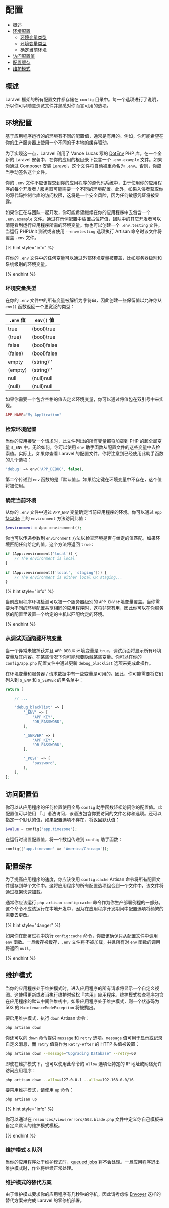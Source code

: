 # 配置

* [概述](#gai-shu)
* [环境配置](#huan-jing-pei-zhi)
  * [环境变量类型](#huan-jing-bian-liang-lei-xing)
  * [环境变量类型](#jian-suo-huan-jing-pei-zhi)
  * [确定当前环境](#que-ding-dang-qian-huan-jing)
* [访问配置值](#fang-wen-pei-zhi-zhi)
* [配置缓存](#pei-zhi-huan-cun)
* [维护模式](#wei-hu-mo-shi)

## 概述

Laravel 框架的所有配置文件都存储在 `config` 目录中。每一个选项进行了说明，所以你可以随意浏览文件并熟悉对你而言可用的选项。

## 环境配置

基于应用程序运行的的环境有不同的配置值，通常是有用的。例如，你可能希望在你的生产服务器上使用一个不同的于本地的缓存驱动。

为了实现这一点，Laravel 利用了 Vance Lucas 写的 [DotEnv](https://github.com/vlucas/phpdotenv) PHP 库。在一个全新的 Laravel 安装中，在你的应用的根目录下包含一个 `.env.example` 文件。如果你通过 Composer 安装 Laravel，这个文件将自动被重命名为 `.env`。否则，你应当手动签名这个文件。

你的 `.env` 文件不应该提交到你的应用程序的源代码系统中，由于使用你的应用程序的每个开发者 / 服务器可能需要一个不同的环境配置。此外，如果入侵者获取你的源代码控制仓库的访问权限，这将是一个安全风险，因为任何敏感凭证将被显露。

如果你正在与团队一起开发，你可能希望继续在你的应用程序中去包含一个 `.env.example` 文件。通过在示例配置中放置占位符值，团队中的其它开发者可以清楚看到运行应用程序所需的环境变量。你也可以创建一个 `.env.testing` 文件。当运行 PHPUnit 测试或者使用 `--env=testing` 选项执行 Artisan 命令时该文件将覆盖 `.env` 文件。

{% hint style="info" %}

在你的 `.env` 文件中的任何变量可以通过外部环境变量被覆盖，比如服务器级别和系统级别的环境变量。

{% endhint %}

### 环境变量类型

在你的 `.env` 文件中的所有变量被解析为字符串，因此创建一些保留值以允许你从 `env()` 函数返回一个更宽泛的类型：

| `.env` 值 | `env()` 值  |
| --------- | ----------- |
| true      | (bool)true  |
| (true)    | (bool)true  |
| false     | (bool)false |
| (false)   | (bool)false |
| empty     | (string)''  |
| (empty)   | (string)''  |
| null      | (null)null  |
| (null)    | (null)null  |

如果你需要一个包含空格的值去定义环境变量，你可以通过将值包在双引号中来实现。

```php
APP_NAME="My Application"
```

### 检索环境配置

当你的应用接受一个请求时，此文件列出的所有变量都将加载到 PHP 的超全局变量 `$_ENV` 中。无论如何，你可以使用 `env` 助手函数从配置文件的这些变量中去检索值。实际上，如果你查看 Laravel 的配置文件，你将注意到已经使用此助手函数的几个选项：

```php
'debug' => env('APP_DEBUG', false),
```

第二个传递到 `env` 函数的是『默认值』。如果给定键在环境变量中不存在，这个值将被使用。

### 确定当前环境

从你的 `.env` 文件中通过 `APP_ENV` 变量确定当前应用程序的环境。你可以通过 `App` [facade](https://laravel.com/docs/5.7/facades) 上的 `environment` 方法访问此值：

```php
$environment = App::environment();
```

你也可以传递参数到 `environment` 方法以检查环境是否与给定的值匹配。如果环境匹配任何给定的值，这个方法将返回 `true`：

```php
if (App::environment('local')) {
    // The environment is local
}

if (App::environment(['local', 'staging'])) {
    // The environment is either local OR staging...
}
```

{% hint style="info" %}

当前应用程序环境检测可以被一个服务器级别的 `APP_ENV` 环境变量覆盖。当你需要为不同的环境配置共享相同的应用程序时，这将非常有用，因此你可以在你服务器的配置里设置一个给定的主机以匹配给定的环境。

{% endhint %}

### 从调试页面隐藏环境变量

当一个异常未被捕获并且 `APP_DEBUG` 环境变量是 `true`，调试页面将显示所有环境变量及其内容。在某些情况下你可能想要隐藏某些变量。你可以在你的 `config/app.php` 配置文件中通过更新 `debug_blacklist` 选项来完成此操作。

在环境变量和服务器 / 请求数据中有一些变量是可用的。因此，你可能需要将它们列入到 `$_ENV` 和 `$_SERVER` 的黑名单中：

```php
return [

    // ...

    'debug_blacklist' => [
        '_ENV' => [
            'APP_KEY',
            'DB_PASSWORD',
        ],

        '_SERVER' => [
            'APP_KEY',
            'DB_PASSWORD',
        ],

        '_POST' => [
            'password',
        ],
    ],
];
```

## 访问配置值

你可以从应用程序的任何位置使用全局 `config` 助手函数轻松访问你的配置值。此配置值可以使用 『.』语法访问，该语法包含你要访问的文件名称和选项。还可以指定一个默认的值，如果配置选项不存在，将返回默认值：

```php
$value = config('app.timezone');
```

在运行时设置配置值，将一个数组传递到 `config` 助手函数：

```php
config(['app.timezone' => 'America/Chicago']);
```

## 配置缓存

为了提高应用程序的速度，你应该使用 `config:cache` Artisan 命令将所有配置文件缓存到单个文件中。这将应用程序的所有配置选项组合到一个文件中，该文件将通过框架快速加载。

通常你应该运行 `php artisan config:cache` 命令作为你生产部署例程的一部分。这个命令不应该运行在本地开发中，因为在应用程序开发期间中配置选项将频繁的需要去更改。

{% hint style="danger" %}

如果你在部署过程中执行 `config:cache` 命令，你应该确保只从配置文件中调用 `env` 函数。一旦缓存被缓存，`.env` 文件将不被加载，并且所有对 `env` 函数的调用将返回 `null`。

{% endhint %}

## 维护模式

当你的应用程序处于维护模式时，进入应用程序的所有请求将显示一个自定义视图。这使得更新或者当执行维护时轻松『禁用』应用程序。维护模式检查程序包含在应用程序的默认中间件堆栈中。如果应用程序处于维护模式，则一个状态码为 503 的 `MaintenanceModeException` 将被抛出。

要启用维护模式，执行 `down` Artisan 命令：

```bash
php artisan down
```

你还可以向 `down` 命令提供 `message` 和 `retry` 选项。`message` 值可用于显示或记录自定义消息，而 `retry` 值将作为 `Retry-After` 的 HTTP 头值被设置：

```bash
php artisan down --message="Upgrading Database" --retry=60
```

即使在维护模式下，也可以使用此命令的 `allow` 选项让特定的 IP 地址或网络允许访问应用程序：

```bash
php artisan down --allow=127.0.0.1 --allow=192.168.0.0/16
```

要禁用维护模式，请使用 `up` 命令：

```bash
php artisan up
```

{% hint style="info" %}

你可以通过在 `resources/views/errors/503.blade.php` 文件中定义你自己模板来自定义默认的维护模式模板。

{% endhint %}

### 维护模式 & 队列

当你的应用程序处于维护模式时，[queued jobs](https://laravel.com/docs/5.7/queues) 将不会处理。一旦应用程序退出维护模式时，作业将继续正常处理。

### 维护模式的替代方案

由于维护模式要求你的应用程序有几秒钟的停机，因此请考虑像 [Envoyer](https://envoyer.io/) 这样的替代方案来完成 Laravel 的零停机部署。
